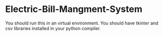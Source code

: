 # Electric-Bill-Mangment-System
You should run this in an virtual environment. 
You should have tkinter and csv libraries installed in your python compiler. 
